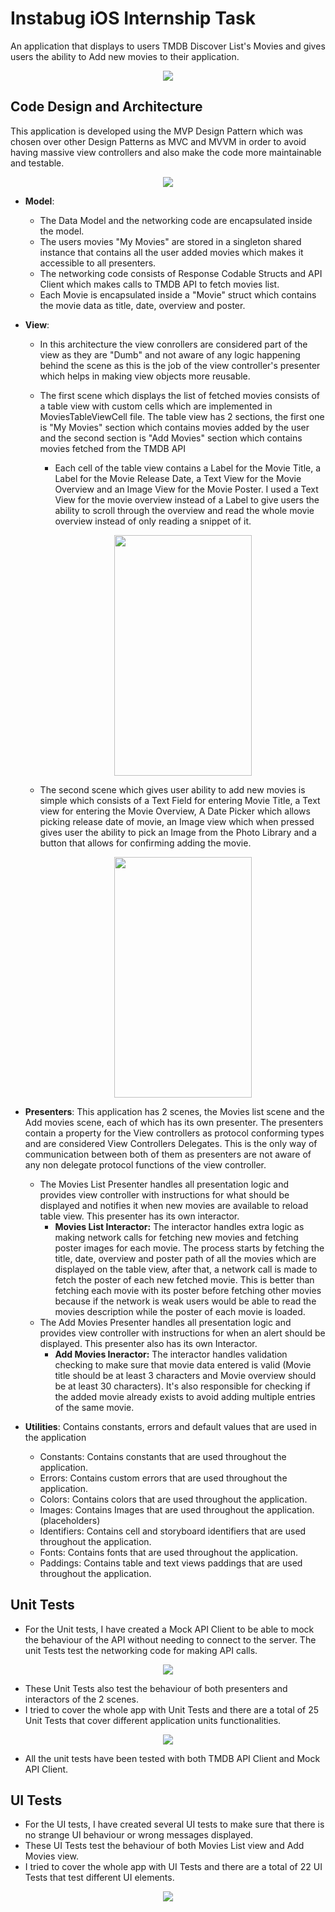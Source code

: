 # <b> Instabug iOS Internship Task </b>
An application that displays to users TMDB Discover List's Movies and gives users the ability to Add new movies to their application.
<p align="center">
  <img src="docs/screens.png">
</p>

## <b> Code Design and Architecture </b>
This application is developed using the MVP Design Pattern which was chosen over other Design Patterns as MVC and MVVM in order to avoid having massive view controllers and also make the code more maintainable and testable.
<p align="center">
  <img src="docs/MVP.png">
</p>

- <b>Model</b>: 
  * The Data Model and the networking code are encapsulated inside the model. 
  * The users movies "My Movies" are stored in a singleton shared instance that contains all the user added movies which makes it accessible to all presenters.
  * The networking code consists of Response Codable Structs and API Client which makes calls to TMDB API to fetch movies list.
  * Each Movie is encapsulated inside a "Movie" struct which contains the movie data as title, date, overview and poster.
  
- <b>View</b>:
  * In this architecture the view conrollers are considered part of the view as they are "Dumb" and not aware of any logic happening behind the scene as this is the job of the view controller's presenter which helps in making view objects more reusable.
  * The first scene which displays the list of fetched movies consists of a table view with custom cells which are implemented in MoviesTableViewCell file. The table view has 2 sections, the first one is "My Movies" section which contains movies added by the user and the second section is "Add Movies" section which contains movies fetched from the TMDB API
    - Each cell of the table view contains a Label for the Movie Title, a Label for the Movie Release Date, a Text View for the Movie Overview and an Image View for the Movie Poster. I used a Text View for the movie overview instead of a Label to give users the ability to scroll through the overview and read the whole movie overview instead of only reading a snippet of it.
    <p align="center">
    <img src="docs/MovieView.png" width="220" height="385">
    </p>
    
  * The second scene which gives user ability to add new movies is simple which consists of a Text Field for entering Movie Title, a Text view for entering the Movie Overview, A Date Picker which allows picking release date of movie, an Image view which when pressed gives user the ability to pick an Image from the Photo Library and a button that allows for confirming adding the movie.
    <p align="center">
    <img src="docs/AddMovieView.png" width="220" height="385">
    </p>
    
- <b>Presenters</b>: This application has 2 scenes, the Movies list scene and the Add movies scene, each of which has its own presenter. The presenters contain a property for the View controllers as protocol conforming types and are considered View Controllers Delegates. This is the only way of communication between both of them as presenters are not aware of any non delegate protocol functions of the view controller.
  * The Movies List Presenter handles all presentation logic and provides view controller with instructions for what should be displayed and notifies it when new movies are available to reload table view. This presenter has its own interactor.
    - <b>Movies List Interactor:</b> The interactor handles extra logic as making network calls for fetching new movies and fetching poster images for each movie. The process starts by fetching the title, date, overview and poster path of all the movies which are displayed on the table view, after that, a network call is made to fetch the poster of each new fetched movie. This is better than fetching each movie with its poster before fetching other movies because if the network is weak users would be able to read the movies description while the poster of each movie is loaded.
  * The Add Movies Presenter handles all presentation logic and provides view controller with instructions for when an alert should be displayed. This presenter also has its own Interactor.
    - <b>Add Movies Ineractor:</b> The interactor handles validation checking to make sure that movie data entered is valid (Movie title should be at least 3 characters and Movie overview should be at least 30 characters). It's also responsible for checking if the added movie already exists to avoid adding multiple entries of the same movie.

- <b>Utilities</b>: Contains constants, errors and default values that are used in the application
   * Constants: Contains constants that are used throughout the application.
   * Errors: Contains custom errors that are used throughout the application.
   * Colors: Contains colors that are used throughout the application.
   * Images: Contains Images that are used throughout the application. (placeholders)
   * Identifiers: Contains cell and storyboard identifiers that are used throughout the application.
   * Fonts: Contains fonts that are used throughout the application.
   * Paddings: Contains table and text views paddings that are used throughout the application.
 
 
## <b> Unit Tests </b>
- For the Unit tests, I have created a Mock API Client to be able to mock the behaviour of the API without needing to connect to the server. The unit Tests test the networking code for making API calls.
<p align="center">
  <img src="docs/MockAPIClient.png">
</p>

- These Unit Tests also test the behaviour of both presenters and interactors of the 2 scenes.
- I tried to cover the whole app with Unit Tests and there are a total of 25 Unit Tests that cover different application units functionalities.
<p align="center">
  <img src="docs/unitTests.png">
</p>

- All the unit tests have been tested with both TMDB API Client and Mock API Client.

## <b> UI Tests </b>
- For the UI tests, I have created several UI tests to make sure that there is no strange UI behaviour or wrong messages displayed. 
- These UI Tests test the behaviour of both Movies List view and Add Movies view.
- I tried to cover the whole app with UI Tests and there are a total of 22 UI Tests that test different UI elements.
<p align="center">
  <img src="docs/UITests.png">
</p>

